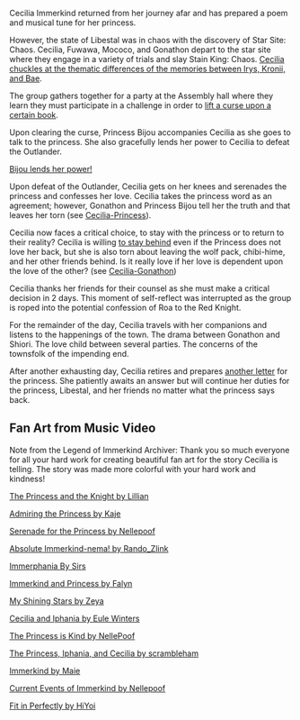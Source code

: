 Cecilia Immerkind returned from her journey afar and has prepared a poem and musical tune for her princess.

However, the state of Libestal was in chaos with the discovery of Star Site: Chaos. Cecilia, Fuwawa, Mococo, and Gonathon depart to the star site where they engage in a variety of trials and slay Stain King: Chaos. [Cecilia chuckles at the thematic differences of the memories between Irys, Kronii, and Bae](https://www.youtube.com/watch?v=I75IWfMGVgM&t=3320s).

The group gathers together for a party at the Assembly hall where they learn they must participate in a challenge in order to [lift a curse upon a certain book](https://www.youtube.com/watch?v=I75IWfMGVgM&t=4270s).

Upon clearing the curse, Princess Bijou accompanies Cecilia as she goes to talk to the princess. She also gracefully lends her power to Cecilia to defeat the Outlander.

[Bijou lends her power!](#embed:https://www.youtube.com/watch?v=I75IWfMGVgM&t=6558)

Upon defeat of the Outlander, Cecilia gets on her knees and serenades the princess and confesses her love. Cecilia takes the princess word as an agreement; however, Gonathon and Princess Bijou tell her the truth and that leaves her torn (see [Cecilia-Princess](#edge:cecilia-iphania)).

Cecilia now faces a critical choice, to stay with the princess or to return to their reality? Cecilia is willing [to stay behind](https://www.youtube.com/watch?v=I75IWfMGVgM&t=9428s) even if the Princess does not love her back, but she is also torn about leaving the wolf pack, chibi-hime, and her other friends behind. Is it really love if her love is dependent upon the love of the other? (see [Cecilia-Gonathon](#edge:cecilia-gigi))

Cecilia thanks her friends for their counsel as she must make a critical decision in 2 days. This moment of self-reflect was interrupted as the group is roped into the potential confession of Roa to the Red Knight.

For the remainder of the day, Cecilia travels with her companions and listens to the happenings of the town. The drama between Gonathon and Shiori. The love child between several parties. The concerns of the townsfolk of the impending end.

After another exhausting day, Cecilia retires and prepares [another letter](https://www.youtube.com/watch?v=I75IWfMGVgM&t=15665s) for the princess. She patiently awaits an answer but will continue her duties for the princess, Libestal, and her friends no matter what the princess says back.

## Fan Art from Music Video

Note from the Legend of Immerkind Archiver: Thank you so much everyone for all your hard work for creating beautiful fan art for the story Cecilia is telling. The story was made more colorful with your hard work and kindness!

[The Princess and the Knight by Lillian](https://x.com/Lillian5090/status/1920258639580766280)

[Admiring the Princess by Kaje](https://x.com/kaje_zu/status/1920142379383943206)

[Serenade for the Princess by Nellepoof](https://x.com/nellepoof/status/1920139044693922274)

[Absolute Immerkind-nema! by Rando_Zlink](https://x.com/Rando_ZLink/status/1920072518939132072)

[Immerphania By Sirs](https://x.com/SirShadenfreude/status/1919955783967490180)

[Immerkind and Princess by Falyn ](https://x.com/DetectiveFalyn/status/1919579661480169695)

[My Shining Stars by Zeya](https://x.com/NOminishki/status/1920011853004001565)

[Cecilia and Iphania by Eule Winters](https://x.com/Eule_Winters/status/1919969659094499795)

[The Princess is Kind by NellePoof](https://x.com/nellepoof/status/1919079218916303097)

[The Princess, Iphania, and Cecilia by scrambleham](https://x.com/scrambleham/status/1920353533930487993)

[Immerkind by Maie](https://x.com/maiemuri/status/1919914115356885274)

[Current Events of Immerkind by Nellepoof](https://x.com/nellepoof/status/1919448453266239514)

[Fit in Perfectly by HiYoi](https://x.com/HatakeKelly/status/1920140228473630955)
